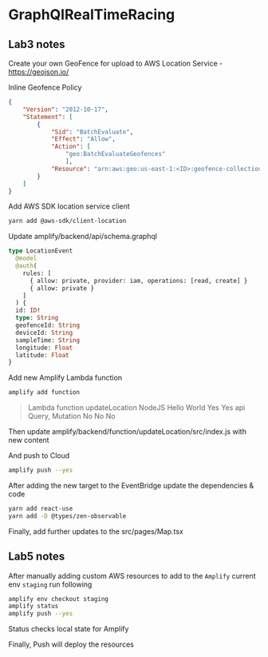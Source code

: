 # GraphQlRealTimeRacing 

## Lab3 notes

Create your own GeoFence for upload to AWS Location Service - https://geojson.io/

Inline Geofence Policy
```json
{
    "Version": "2012-10-17",
    "Statement": [
        {
            "Sid": "BatchEvaluate",
            "Effect": "Allow",
            "Action": [
                "geo:BatchEvaluateGeofences"
                ],
            "Resource": "arn:aws:geo:us-east-1:<ID>:geofence-collection/MonzaCircuit"
        }
    ]
}
```

Add AWS SDK location service client
```bash
yarn add @aws-sdk/client-location
```

Update amplify/backend/api/schema.graphql
```graphql
type LocationEvent
  @model
  @auth(
    rules: [
      { allow: private, provider: iam, operations: [read, create] }
      { allow: private }
    ]
  ) {
  id: ID!
  type: String
  geofenceId: String
  deviceId: String
  sampleTime: String
  longitude: Float
  latitude: Float
}
```

Add new Amplify Lambda function

```bash
amplify add function
```
> Lambda function
> updateLocation
> NodeJS
> Hello World
> Yes
> Yes
> api
> Query, Mutation
> No
> No
> No

Then update amplify/backend/function/updateLocation/src/index.js with new content

And push to Cloud
```bash
amplify push --yes
```

After adding the new target to the EventBridge update the dependencies & code
```bash
yarn add react-use
yarn add -D @types/zen-observable
```

Finally, add further updates to the src/pages/Map.tsx

## Lab5 notes

After manually adding custom AWS resources to add to the `Amplify` current env `staging` run following

```bash
amplify env checkout staging
amplify status
amplify push --yes
```

Status checks local state for Amplify

Finally, Push will deploy the resources
